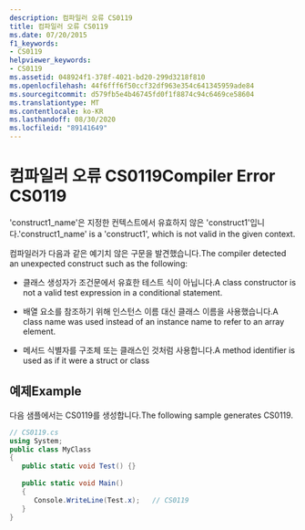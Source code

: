 ```yaml
---
description: 컴파일러 오류 CS0119
title: 컴파일러 오류 CS0119
ms.date: 07/20/2015
f1_keywords:
- CS0119
helpviewer_keywords:
- CS0119
ms.assetid: 048924f1-378f-4021-bd20-299d3218f810
ms.openlocfilehash: 44f6fff6f50ccf32df963e354c641345959ade84
ms.sourcegitcommit: d579fb5e4b46745fd0f1f8874c94c6469ce58604
ms.translationtype: MT
ms.contentlocale: ko-KR
ms.lasthandoff: 08/30/2020
ms.locfileid: "89141649"
---
```

# <a name="compiler-error-cs0119"></a><span data-ttu-id="f1b0c-103">컴파일러 오류 CS0119</span><span class="sxs-lookup"><span data-stu-id="f1b0c-103">Compiler Error CS0119</span></span>
<span data-ttu-id="f1b0c-104">'construct1_name'은 지정한 컨텍스트에서 유효하지 않은 'construct1'입니다.</span><span class="sxs-lookup"><span data-stu-id="f1b0c-104">'construct1_name' is a 'construct1', which is not valid in the given context.</span></span>  
  
 <span data-ttu-id="f1b0c-105">컴파일러가 다음과 같은 예기치 않은 구문을 발견했습니다.</span><span class="sxs-lookup"><span data-stu-id="f1b0c-105">The compiler detected an unexpected construct such as the following:</span></span>  
  
- <span data-ttu-id="f1b0c-106">클래스 생성자가 조건문에서 유효한 테스트 식이 아닙니다.</span><span class="sxs-lookup"><span data-stu-id="f1b0c-106">A class constructor is not a valid test expression in a conditional statement.</span></span>  
  
- <span data-ttu-id="f1b0c-107">배열 요소를 참조하기 위해 인스턴스 이름 대신 클래스 이름을 사용했습니다.</span><span class="sxs-lookup"><span data-stu-id="f1b0c-107">A class name was used instead of an instance name to refer to an array element.</span></span>  
  
- <span data-ttu-id="f1b0c-108">메서드 식별자를 구조체 또는 클래스인 것처럼 사용합니다.</span><span class="sxs-lookup"><span data-stu-id="f1b0c-108">A method identifier is used as if it were a struct or class</span></span>  
  
## <a name="example"></a><span data-ttu-id="f1b0c-109">예제</span><span class="sxs-lookup"><span data-stu-id="f1b0c-109">Example</span></span>  
 <span data-ttu-id="f1b0c-110">다음 샘플에서는 CS0119를 생성합니다.</span><span class="sxs-lookup"><span data-stu-id="f1b0c-110">The following sample generates CS0119.</span></span>  
  
```csharp  
// CS0119.cs  
using System;  
public class MyClass
{  
   public static void Test() {}  
  
   public static void Main()  
   {  
      Console.WriteLine(Test.x);   // CS0119  
   }  
}  
```
